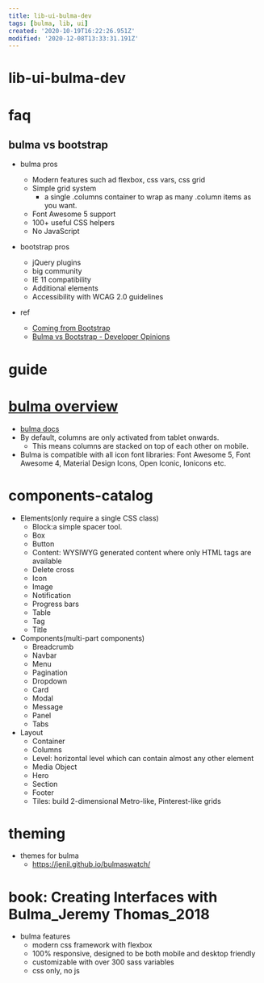 ```yaml
---
title: lib-ui-bulma-dev
tags: [bulma, lib, ui]
created: '2020-10-19T16:22:26.951Z'
modified: '2020-12-08T13:33:31.191Z'
---
```


# lib-ui-bulma-dev

# faq

## bulma vs bootstrap

- bulma pros
  - Modern features such ad flexbox, css vars, css grid
  - Simple grid system
    - a single .columns container to wrap as many .column items as you want.
  - Font Awesome 5 support
  - 100+ useful CSS helpers
  - No JavaScript

- bootstrap pros
  - jQuery plugins
  - big community
  - IE 11 compatibility
  - Additional elements
  - Accessibility with WCAG 2.0 guidelines

- ref
  - [Coming from Bootstrap](https://bulma.io/alternative-to-bootstrap/)
  - [Bulma vs Bootstrap - Developer Opinions](https://www.reddit.com/r/web_design/comments/9h8o3f/bulma_vs_bootstrap_developer_opinions/)

# guide

# [bulma overview](https://github.com/jgthms/bulma)

- [bulma docs](https://bulma.io/documentation/overview/start/)
- By default, columns are only activated from tablet onwards. 
  - This means columns are stacked on top of each other on mobile.
- Bulma is compatible with all icon font libraries: Font Awesome 5, Font Awesome 4, Material Design Icons, Open Iconic, Ionicons etc.

# components-catalog

- Elements(only require a single CSS class)
  - Block:a simple spacer tool.
  - Box
  - Button
  - Content: WYSIWYG generated content where only HTML tags are available
  - Delete cross
  - Icon
  - Image
  - Notification
  - Progress bars
  - Table
  - Tag
  - Title
- Components(multi-part components)
  - Breadcrumb
  - Navbar
  - Menu
  - Pagination
  - Dropdown
  - Card
  - Modal
  - Message
  - Panel
  - Tabs
- Layout
  - Container
  - Columns
  - Level: horizontal level which can contain almost any other element
  - Media Object
  - Hero
  - Section
  - Footer
  - Tiles: build 2-dimensional Metro-like, Pinterest-like grids

# theming 

- themes for bulma
  - https://jenil.github.io/bulmaswatch/

# book: Creating Interfaces with Bulma_Jeremy Thomas_2018

- bulma features
  - modern css framework with flexbox
  - 100% responsive, designed to be both mobile and desktop friendly
  - customizable with over 300 sass variables
  - css only, no js
